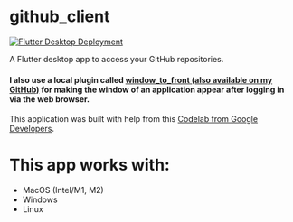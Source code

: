 # github_client

[![Flutter Desktop Deployment](https://github.com/Zingo21/github_client/actions/workflows/flutter-desktop-deployment.yml/badge.svg)](https://github.com/Zingo21/github_client/actions/workflows/flutter-desktop-deployment.yml)

A Flutter desktop app to access your GitHub repositories.

#### I also use a local plugin called [window_to_front (also available on my GitHub)](https://github.com/Zingo21/window_to_front) for making the window of an application appear after logging in via the web browser. 

This application was built with help from this [Codelab from Google Developers](https://codelabs.developers.google.com/codelabs/flutter-github-client#0).

# This app works with:
- MacOS (Intel/M1, M2)
- Windows
- Linux

